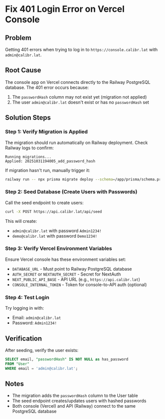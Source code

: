 # Fix 401 Login Error on Vercel Console

## Problem
Getting 401 errors when trying to log in to `https://console.calibr.lat` with `admin@calibr.lat`.

## Root Cause
The console app on Vercel connects directly to the Railway PostgreSQL database. The 401 error occurs because:
1. The `passwordHash` column may not exist yet (migration not applied)
2. The user `admin@calibr.lat` doesn't exist or has no `passwordHash` set

## Solution Steps

### Step 1: Verify Migration is Applied
The migration should run automatically on Railway deployment. Check Railway logs to confirm:
```
Running migrations...
Applied: 20251031194005_add_password_hash
```

If migration hasn't run, manually trigger it:
```bash
railway run -- npx prisma migrate deploy --schema=/app/prisma/schema.prisma
```

### Step 2: Seed Database (Create Users with Passwords)
Call the seed endpoint to create users:
```bash
curl -X POST https://api.calibr.lat/api/seed
```

This will create:
- `admin@calibr.lat` with password `Admin1234!`
- `demo@calibr.lat` with password `Demo1234!`

### Step 3: Verify Vercel Environment Variables
Ensure Vercel console has these environment variables set:
- `DATABASE_URL` - Must point to Railway PostgreSQL database
- `AUTH_SECRET` or `NEXTAUTH_SECRET` - Secret for NextAuth
- `NEXT_PUBLIC_API_BASE` - API URL (e.g., `https://api.calibr.lat`)
- `CONSOLE_INTERNAL_TOKEN` - Token for console-to-API auth (optional)

### Step 4: Test Login
Try logging in with:
- Email: `admin@calibr.lat`
- Password: `Admin1234!`

## Verification
After seeding, verify the user exists:
```sql
SELECT email, "passwordHash" IS NOT NULL as has_password 
FROM "User" 
WHERE email = 'admin@calibr.lat';
```

## Notes
- The migration adds the `passwordHash` column to the User table
- The seed endpoint creates/updates users with hashed passwords
- Both console (Vercel) and API (Railway) connect to the same PostgreSQL database

